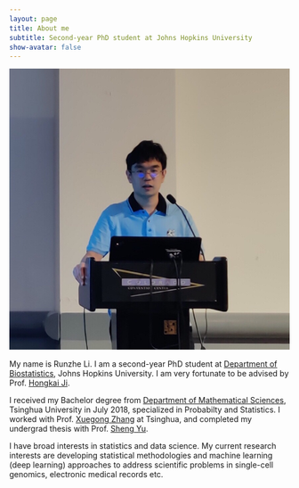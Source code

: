 ```yaml
---
layout: page
title: About me
subtitle: Second-year PhD student at Johns Hopkins University
show-avatar: false
---
```


<center>
<img src="/img/JSM_Runzhe.jpg">
</center>

My name is Runzhe Li. I am a second-year PhD student at [Department of Biostatistics](https://www.jhsph.edu/departments/biostatistics/), Johns Hopkins University. I am very fortunate to be advised by Prof. [Hongkai Ji](http://www.biostat.jhsph.edu/~hji/).

I received my Bachelor degree from [Department of Mathematical Sciences](http://math.tsinghua.edu.cn/), Tsinghua University in July 2018, specialized in Probabilty and Statistics. I worked with Prof. [Xuegong Zhang](http://bioinfo.au.tsinghua.edu.cn/CSSB/web/english/people/zhangxuegong.html) at Tsinghua, and completed my undergrad thesis with Prof. [Sheng Yu](http://www.stat.tsinghua.edu.cn/en/teambuilder/faculty/yu-sheng/).

I have broad interests in statistics and data science. My current research interests are developing statistical methodologies and machine learning (deep learning) approaches to address scientific problems in single-cell genomics,  electronic medical records etc. 
